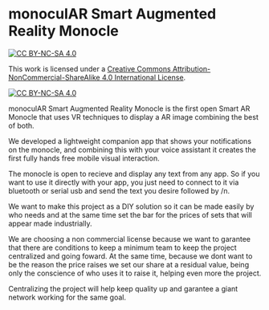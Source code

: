 # monoculAR Smart Augmented Reality Monocle

[![CC BY-NC-SA 4.0][cc-by-nc-sa-shield]][cc-by-nc-sa]

This work is licensed under a
[Creative Commons Attribution-NonCommercial-ShareAlike 4.0 International License][cc-by-nc-sa].

[![CC BY-NC-SA 4.0][cc-by-nc-sa-image]][cc-by-nc-sa]

[cc-by-nc-sa]: http://creativecommons.org/licenses/by-nc-sa/4.0/
[cc-by-nc-sa-image]: https://licensebuttons.net/l/by-nc-sa/4.0/88x31.png
[cc-by-nc-sa-shield]: https://img.shields.io/badge/License-CC%20BY--NC--SA%204.0-lightgrey.svg

 monoculAR Smart Augmented Reality Monocle is the first open Smart AR Monocle that uses VR techniques to display a AR image combining the best of both. 

We developed a lightweight companion app that shows your notifications on the monocle, and combining this with your voice assistant it creates the first fully hands free mobile visual interaction.

The monocle is open to recieve and display any text from any app. So if you want to use it directly with your app, you just need to connect to it via bluetooth or serial usb and send the text you desire followed by /n.

We want to make this project as a DIY solution so it can be made easily by who needs and at the same time set the bar for the prices of sets that will appear made industrially.

We are choosing a non commercial license because we want to garantee that there are conditions to keep a minimum team to keep the project centralized and going foward.
At the same time, because we dont want to be the reason the price raises we set our share at a residual value, being only the conscience of who uses it to raise it, helping even more the project.

Centralizing the project will help keep quality up and garantee a giant network working for the same goal.
